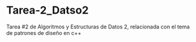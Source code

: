 # Tarea-2_Datso2
Tarea #2 de Algoritmos y Estructuras de Datos 2, relacionada con el tema de patrones de diseño en c++
